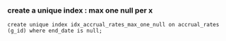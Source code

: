 
### create a unique index : max one null per x
`create unique index idx_accrual_rates_max_one_null on accrual_rates (g_id) where end_date is null;`
